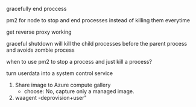 gracefully end proccess 



pm2 for node to stop and end processes instead of killing them everytime

get reverse proxy working


graceful shutdown will kill the child processes before the parent process and avoids zombie process 

when to use pm2 to stop a process and just kill a process?


turn userdata into a system control service




1. Share image to Azure compute gallery
    - choose: No, capture only a managed image.
2. waagent -deprovision+user"